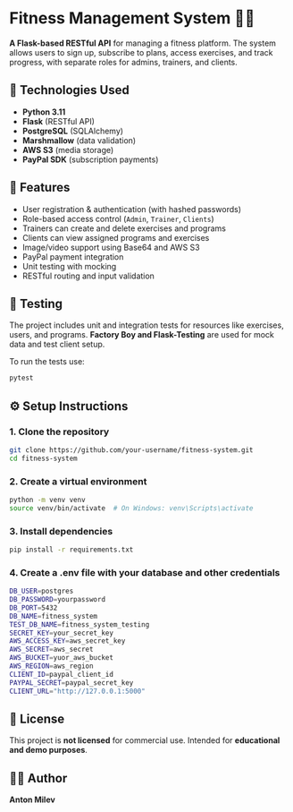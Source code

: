 # Fitness Management System 🏋️‍♂️

**A Flask-based RESTful API** for managing a fitness platform.
The system allows users to sign up, subscribe to plans, 
access exercises, and track progress, with separate roles 
for admins, trainers, and clients.

## 🔧 Technologies Used

- **Python 3.11**
- **Flask** (RESTful API)
- **PostgreSQL** (SQLAlchemy)
- **Marshmallow** (data validation)
- **AWS S3** (media storage)
- **PayPal SDK** (subscription payments)

## 🎯 Features

-  User registration & authentication (with hashed passwords)
-  Role-based access control (`Admin`, `Trainer`, `Clients`)
-  Trainers can create and delete exercises and programs
-  Clients can view assigned programs and exercises
-  Image/video support using Base64 and AWS S3
-  PayPal payment integration
-  Unit testing with mocking
-  RESTful routing and input validation

## 🧪 Testing

The project includes unit and integration 
tests for resources like exercises, users, 
and programs. **Factory Boy and Flask-Testing** 
are used for mock data and test client setup.

To run the tests use:
```bash
pytest
```

## ⚙️ Setup Instructions

### 1. Clone the repository

```bash
git clone https://github.com/your-username/fitness-system.git
cd fitness-system
```

### 2. Create a virtual environment

```bash
python -m venv venv
source venv/bin/activate  # On Windows: venv\Scripts\activate
```

### 3. Install dependencies

```bash
pip install -r requirements.txt
```

### 4. Create a .env file with your database and other credentials

```bash
DB_USER=postgres
DB_PASSWORD=yourpassword
DB_PORT=5432
DB_NAME=fitness_system
TEST_DB_NAME=fitness_system_testing
SECRET_KEY=your_secret_key
AWS_ACCESS_KEY=aws_secret_key
AWS_SECRET=aws_secret
AWS_BUCKET=yuor_aws_bucket
AWS_REGION=aws_region
CLIENT_ID=paypal_client_id
PAYPAL_SECRET=paypal_secret_key
CLIENT_URL="http://127.0.0.1:5000"
```

## 📄 License
This project is **not licensed** for commercial use. 
Intended for **educational and demo purposes**.

## 🙋‍♂️ Author
**Anton Milev**
